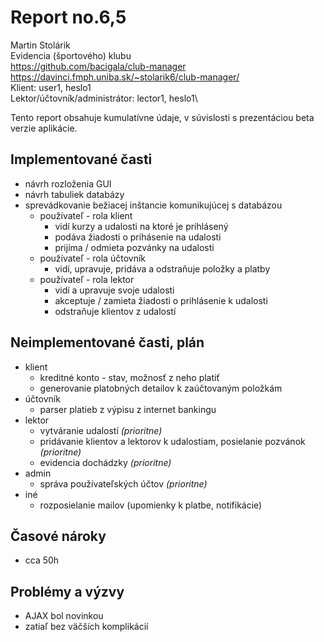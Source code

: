 # Report no.6,5
Martin Stolárik\
Evidencia (športového) klubu\
https://github.com/bacigala/club-manager \
https://davinci.fmph.uniba.sk/~stolarik6/club-manager/ \
Klient: user1, heslo1\
Lektor/účtovník/administrátor: lector1, heslo1\

Tento report obsahuje kumulatívne údaje, v súvislosti s prezentáciou beta verzie aplikácie.

## Implementované časti
- návrh rozloženia GUI
- návrh tabuliek databázy
- sprevádkovanie bežiacej inštancie komunikujúcej s databázou
	- používateľ - rola klient
		- vidí kurzy a udalosti na ktoré je prihlásený
		- podáva žiadosti o prihásenie na udalosti
		- prijíma / odmieta pozvánky na udalosti
	-  používateľ - rola účtovník
		- vidí, upravuje, pridáva a odstraňuje položky a platby
	- používateľ - rola lektor
		- vidí a upravuje svoje udalosti
		- akceptuje / zamieta žiadosti o prihlásenie k udalosti
		- odstraňuje klientov z udalostí

## Neimplementované časti, plán
- klient
	- kreditné konto - stav, možnosť z neho platiť
	- generovanie platobných detailov k zaúčtovaným položkám
- účtovník
	- parser platieb z výpisu z internet bankingu
- lektor
	- vytváranie udalostí _(prioritne)_
	- pridávanie klientov a lektorov k udalostiam, posielanie pozvánok _(prioritne)_
	- evidencia dochádzky _(prioritne)_
- admin
	- správa používateľských účtov _(prioritne)_
- iné
	- rozposielanie mailov (upomienky k platbe, notifikácie)

## Časové nároky
- cca 50h

## Problémy a výzvy
- AJAX bol novinkou
- zatiaľ bez väčších komplikácií
